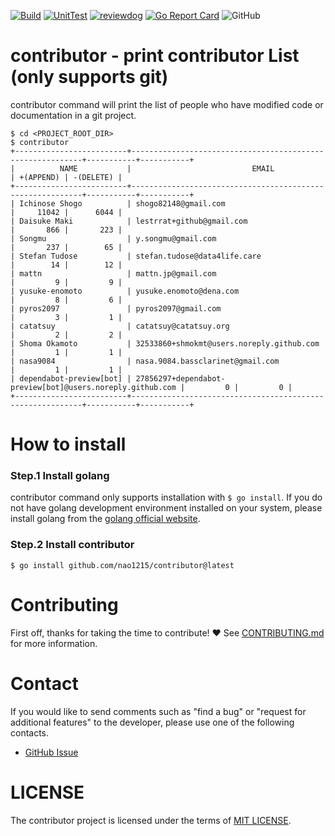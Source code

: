 [![Build](https://github.com/nao1215/contributor/actions/workflows/build.yml/badge.svg)](https://github.com/nao1215/contributor/actions/workflows/build.yml)
[![UnitTest](https://github.com/nao1215/contributor/actions/workflows/unit_test.yml/badge.svg)](https://github.com/nao1215/contributor/actions/workflows/unit_test.yml)
[![reviewdog](https://github.com/nao1215/contributor/actions/workflows/reviewdog.yml/badge.svg)](https://github.com/nao1215/contributor/actions/workflows/reviewdog.yml)
[![Go Report Card](https://goreportcard.com/badge/github.com/nao1215/contributor)](https://goreportcard.com/report/github.com/nao1215/contributor)
![GitHub](https://img.shields.io/github/license/nao1215/contributor)  
# contributor - print contributor List (only supports git)
contributor command will print the list of people who have modified code or documentation in a git project.

```
$ cd <PROJECT_ROOT_DIR>
$ contributor 
+-------------------------+-----------------------------------------------------------+-----------+-----------+
|          NAME           |                           EMAIL                           | +(APPEND) | -(DELETE) |
+-------------------------+-----------------------------------------------------------+-----------+-----------+
| Ichinose Shogo          | shogo82148@gmail.com                                      |     11042 |      6044 |
| Daisuke Maki            | lestrrat+github@gmail.com                                 |       866 |       223 |
| Songmu                  | y.songmu@gmail.com                                        |       237 |        65 |
| Stefan Tudose           | stefan.tudose@data4life.care                              |        14 |        12 |
| mattn                   | mattn.jp@gmail.com                                        |         9 |         9 |
| yusuke-enomoto          | yusuke.enomoto@dena.com                                   |         8 |         6 |
| pyros2097               | pyros2097@gmail.com                                       |         3 |         1 |
| catatsuy                | catatsuy@catatsuy.org                                     |         2 |         2 |
| Shoma Okamoto           | 32533860+shmokmt@users.noreply.github.com                 |         1 |         1 |
| nasa9084                | nasa.9084.bassclarinet@gmail.com                          |         1 |         1 |
| dependabot-preview[bot] | 27856297+dependabot-preview[bot]@users.noreply.github.com |         0 |         0 |
+-------------------------+-----------------------------------------------------------+-----------+-----------+
```

# How to install
### Step.1 Install golang
contributor command only supports installation with `$ go install`. If you do not have golang development environment installed on your system, please install golang from the [golang official website](https://go.dev/doc/install).

### Step.2 Install contributor
```
$ go install github.com/nao1215/contributor@latest
```
# Contributing
First off, thanks for taking the time to contribute! ❤️
See [CONTRIBUTING.md](./CONTRIBUTING.md) for more information.  

# Contact
If you would like to send comments such as "find a bug" or "request for additional features" to the developer, please use one of the following contacts.

- [GitHub Issue](https://github.com/nao1215/contributor/issues)

# LICENSE
The contributor project is licensed under the terms of [MIT LICENSE](./LICENSE).
